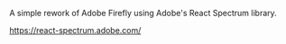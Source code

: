 A simple rework of Adobe Firefly using Adobe's React Spectrum library.

https://react-spectrum.adobe.com/
